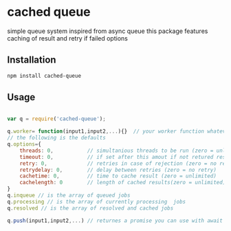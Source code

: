 # cached queue

simple queue system inspired from async queue
this package features caching of result and retry if failed options

## Installation

```bash
npm install cached-queue
```

## Usage

```javaScript

var q = require('cached-queue');

q.worker= function(input1,input2,...){}  // your worker function whatever it is
// the following is the defaults
q.options={
    threads: 0,           // simultanious threads to be run (zero = unlimited)
    timeout: 0,           // if set after this amout if not retured result will reject (zero = unlimited)
    retry: 0,             // retries in case of rejection (zero = no retry)
    retrydelay: 0,        // delay between retries (zero = no retry)
    cachetime: 0,         // time to cache result (zero = unlimited)
    cachelength: 0        // length of cached results(zero = unlimited)
}
q.inqueue // is the array of queued jobs
q.processing // is the array of currently processing  jobs
q.resolved // is the array of resolved and cached jobs

q.push(input1,input2,...) // returnes a promise you can use with await or then

```
